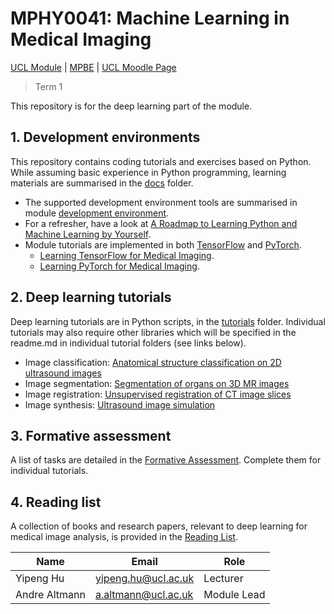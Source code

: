 # MPHY0041: Machine Learning in Medical Imaging
[UCL Module](https://www.ucl.ac.uk/module-catalogue/modules/machine-learning-in-medical-imaging-MPHY0041) | [MPBE](https://www.ucl.ac.uk/medical-physics-biomedical-engineering/) | [UCL Moodle Page](https://moodle.ucl.ac.uk)
>Term 1

This repository is for the deep learning part of the module.

## 1. Development environments
This repository contains coding tutorials and exercises based on Python. While assuming basic experience in Python programming, learning materials are summarised in the [docs](docs) folder. 

- The supported development environment tools are summarised in module [development environment](docs/env.md).
- For a refresher, have a look at [A Roadmap to Learning Python and Machine Learning by Yourself](docs/python_ml.md).
- Module tutorials are implemented in both [TensorFlow](https://www.tensorflow.org/) and [PyTorch](https://pytorch.org/). 
    - [Learning TensorFlow for Medical Imaging](docs/tensorflow.md).
    - [Learning PyTorch for Medical Imaging](docs/pytorch.md).

## 2. Deep learning tutorials
Deep learning tutorials are in Python scripts, in the [tutorials](./tutorials) folder. 
Individual tutorials may also require other libraries which will be specified in the readme.md in individual tutorial folders (see links below).
- Image classification: [Anatomical structure classification on 2D ultrasound images](tutorials/classification/readme.md)
- Image segmentation: [Segmentation of organs on 3D MR images](tutorials/segmentation/readme.md)
- Image registration: [Unsupervised registration of CT image slices](tutorials/registration/readme.md)
- Image synthesis: [Ultrasound image simulation](tutorials/synthesis/readme.md)

## 3. Formative assessment
A list of tasks are detailed in the [Formative Assessment](docs/formative.md). Complete them for individual tutorials.

## 4. Reading list
A collection of books and research papers, relevant to deep learning for medical image analysis, is provided in the [Reading List](docs/reading.md).


|Name                 | Email                       | Role                    |
|---------------------|-----------------------------|-------------------------|
|Yipeng Hu            | <yipeng.hu@ucl.ac.uk>       | Lecturer                |
|Andre Altmann        | <a.altmann@ucl.ac.uk>       | Module Lead             |

